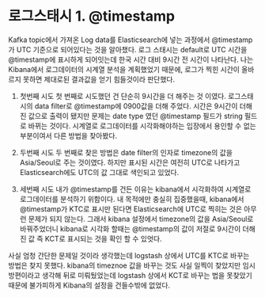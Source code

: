 # 로그스태시 1. @timestamp

Kafka topic에서 가져온 Log data를 Elasticsearch에 넣는 과정에서 @timestamp가 UTC 기준으로 되어있다는 것을 알아챘다.
로그 스태시는 default로 UTC 시간을 @timestamp에 표시하게 되어잇는데 한국 시간 대비 9시간 전 시간이 나타난다.
나는 Kibana에서 로그데이터의 시계열 분석을 계획했었기 때문에, 로그가 찍힌 시간이 올바르지 못하면 제대로된 결과값을 얻기 힘들것이라 판단했다.

1. 첫번째 시도
첫 번째로 시도했던 건 단순히 9시간을 더 해주는 것 이였다.
로그스태시의 data filter로 @timestamp에 0900값을 더해 주었다.
시간은 9시간이 더해진 값으로 출력이 됐지만 문제는 date type 였던 @timestamp 필드가 string 필드로 바뀌는 것이다.
시계열로 로그데이터를 시각화해야하는 입장에서 용인할 수 없는 부분이여서 다른 방법을 찾아봤다.

2. 두번째 시도
두 번째로 찾은 방법은 date filter의 인자로 timezone의 값을 Asia/Seoul로 주는 것이였다.
하지만 표시된 시간은 여전히 UTC로 나타가고 Elasticsearch에도 UTC의 값 그대로 색인되고 있었다.

3. 세번째 시도
내가 @timestamp를 건든 이유는 kibana에서 시각화하여 시계열로 로그데이터를 분석하기 위함이다.
내 목적에만 충실히 집중했을때, kibana에서 @timestamp가 KTC로 표시만 된다면 Elasticsearch에 UTC로 찍히는 것은 아무런 문제가 되지 않는다.
그래서 kibana 설정에서 timezone의 값을 Asia/Seoul로 바꿔주었더니 kibana로 시각화 할때는 @timestamp의 값이 저절로 9시간이 더해진 값 즉 KCT로 표시되는 것을 확인 할 수 있엇다.


사실 엄청 간단한 문제일 것이라 생각했는데 logstash 상에서 UTC를 KTC로 바꾸는 방법은 찾지 못했다.
kibana의 timeznoe 값을 바꾸는 것도 사실 일찍이 찾았지만 임시 방편이라고 생각해 뒤로 미뤄뒀었는데
logstash 상에서 KCT로 바꾸는 법을 못찾았기 때문에 불가피하게 Kibana의 설정을 건들수밖에 없었다.

